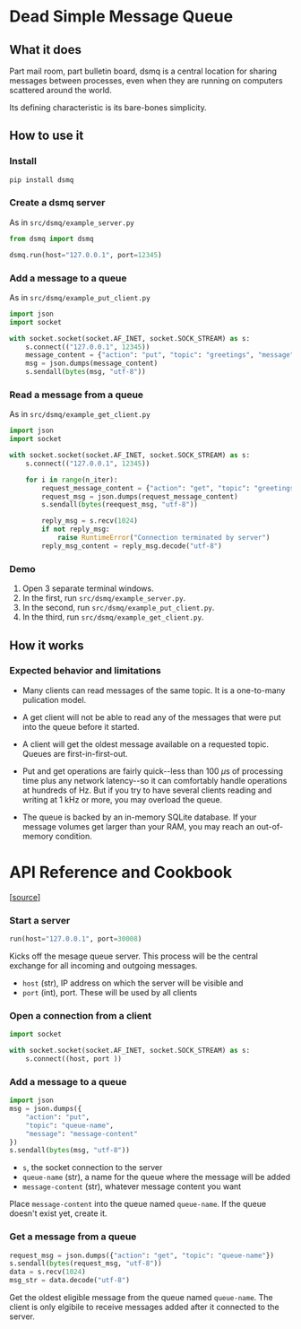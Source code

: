 # Dead Simple Message Queue

## What it does

Part mail room, part bulletin board, dsmq is a central location for sharing messages
between processes, even when they are running on computers scattered around the world.

Its defining characteristic is its bare-bones simplicity.

## How to use it

### Install

```bash
pip install dsmq
```
### Create a dsmq server

As in `src/dsmq/example_server.py`

```python
from dsmq import dsmq

dsmq.run(host="127.0.0.1", port=12345)
```

### Add a message to a queue

As in `src/dsmq/example_put_client.py`

```python
import json
import socket

with socket.socket(socket.AF_INET, socket.SOCK_STREAM) as s:
    s.connect(("127.0.0.1", 12345))
    message_content = {"action": "put", "topic": "greetings", "message": "Hello!"}
    msg = json.dumps(message_content)
    s.sendall(bytes(msg, "utf-8"))
```

### Read a message from a queue

As in `src/dsmq/example_get_client.py`

```python
import json
import socket

with socket.socket(socket.AF_INET, socket.SOCK_STREAM) as s:
    s.connect(("127.0.0.1", 12345))

    for i in range(n_iter):
        request_message_content = {"action": "get", "topic": "greetings"}
        request_msg = json.dumps(request_message_content)
        s.sendall(bytes(reequest_msg, "utf-8"))

        reply_msg = s.recv(1024)
        if not reply_msg:
            raise RuntimeError("Connection terminated by server")
        reply_msg_content = reply_msg.decode("utf-8")
```

### Demo

1. Open 3 separate terminal windows.
1. In the first, run `src/dsmq/example_server.py`.
1. In the second, run `src/dsmq/example_put_client.py`.
1. In the third, run `src/dsmq/example_get_client.py`.


## How it works

### Expected behavior and limitations

- Many clients can read messages of the same topic. It is a one-to-many
pulication model.

- A get client will not be able to read any of the messages that were put into
the queue before it started.

- A client will get the oldest message available on a requested topic.
Queues are first-in-first-out.

- Put and get operations are fairly quick--less than 100 $`\mu`$s of processing
time plus any network latency--so it can comfortably handle operations at
hundreds of Hz. But if you try to have several clients reading and writing
at 1 kHz or more, you may overload the queue.

- The queue is backed by an in-memory SQLite database. If your message volumes
get larger than your RAM, you may reach an out-of-memory condition.


# API Reference and Cookbook
[[source](https://github.com/brohrer/dsmq/blob/main/src/dsmq/dsmq.py)]

### Start a server

```python
run(host="127.0.0.1", port=30008)
```

Kicks off the mesage queue server. This process will be the central exchange
for all incoming and outgoing messages.
- `host` (str), IP address on which the server will be visible and
- `port` (int), port. These will be used by all clients

### Open a connection from a client

```python
import socket

with socket.socket(socket.AF_INET, socket.SOCK_STREAM) as s:
    s.connect((host, port ))
```

### Add a message to a queue

```python
import json
msg = json.dumps({
    "action": "put",
    "topic": "queue-name",
    "message": "message-content"
})
s.sendall(bytes(msg, "utf-8"))
```

- `s`, the socket connection to the server
- `queue-name` (str), a name for the queue where the message will be added
- `message-content` (str), whatever message content you want

Place `message-content` into the queue named `queue-name`.
If the queue doesn't exist yet, create it.

### Get a message from a queue

```python
request_msg = json.dumps({"action": "get", "topic": "queue-name"})
s.sendall(bytes(request_msg, "utf-8"))
data = s.recv(1024)
msg_str = data.decode("utf-8")
```

Get the oldest eligible message from the queue named `queue-name`.
The client is only elgibile to receive messages added after it
connected to the server.
